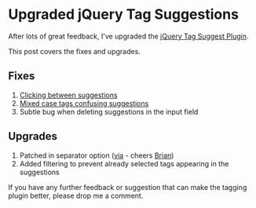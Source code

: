 # Upgraded jQuery Tag Suggestions

After lots of great feedback, I've upgraded the [jQuery Tag Suggest Plugin](http://remysharp.com/2007/12/28/jquery-tag-suggestion/).

This post covers the fixes and upgrades.


<!--more-->

## Fixes

1. [Clicking between suggestions](http://plugins.jquery.com/node/1520)
2. [Mixed case tags confusing suggestions](http://remysharp.com/2007/12/28/jquery-tag-suggestion/#comment-51767)
3. Subtle bug when deleting suggestions in the input field

## Upgrades

1. Patched in separator option ([via](http://remysharp.com/2007/12/28/jquery-tag-suggestion/#comment-51888) - cheers [Brian](http://weblogs.manas.com.ar/bcardiff/))
2. Added filtering to prevent already selected tags appearing in the suggestions

If you have any further feedback or suggestion that can make the tagging plugin better, please drop me a comment.